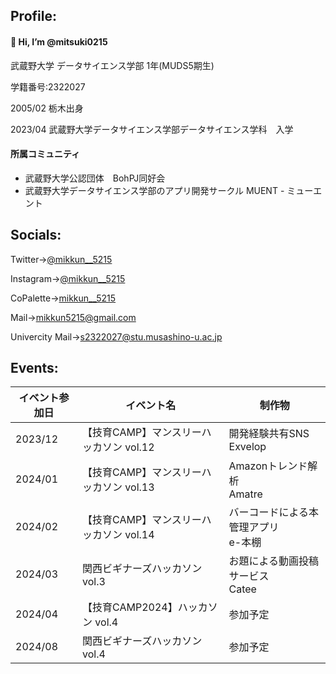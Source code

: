## Profile: 
#### 👋 Hi, I’m @mitsuki0215

武蔵野大学 データサイエンス学部 1年(MUDS5期生)

学籍番号:2322027

2005/02 栃木出身

2023/04 武蔵野大学データサイエンス学部データサイエンス学科　入学  

#### 所属コミュニティ
- 武蔵野大学公認団体　BohPJ同好会
- 武蔵野大学データサイエンス学部のアプリ開発サークル MUENT - ミューエント

## Socials:
Twitter→[@mikkun__5215](https://twitter.com/mikkun__5215)

Instagram→[@mikkun__5215](https://www.instagram.com/mikkun__5215/)

CoPalette→[mikkun__5215](https://www.copalette.app/id/mikkun__5215)

Mail→[mikkun5215@gmail.com](mikkun5215@gmail.com)

Univercity Mail→[s2322027@stu.musashino-u.ac.jp](s2322027@stu.musashino-u.ac.jp)

## Events:
| イベント参加日 | イベント名 | 制作物 |
|--------|--------|--------|
| 2023/12 | 【技育CAMP】マンスリーハッカソン vol.12 | 開発経験共有SNS<br/> Exvelop |
| 2024/01 | 【技育CAMP】マンスリーハッカソン vol.13 | Amazonトレンド解析<br/> Amatre |
| 2024/02 | 【技育CAMP】マンスリーハッカソン vol.14 | バーコードによる本管理アプリ<br/> e-本棚 |
| 2024/03 | 関西ビギナーズハッカソン vol.3 | お題による動画投稿サービス<br/> Catee |
| 2024/04 | 【技育CAMP2024】ハッカソン vol.4 | 参加予定 |
| 2024/08 | 関西ビギナーズハッカソン vol.4 | 参加予定 |
